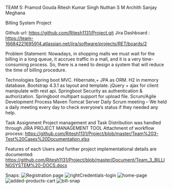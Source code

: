 TEAM 5:
Pramod Gouda
Ritesh Kumar Singh
Nuthan S M
Archith
Sanjay
Meghana

Billing System Project

Github url: https://github.com/Ritesh1131/Project.git
Jira Dashboard : https://team-16684221695914.atlassian.net/jira/software/projects/RET/boards/2

Problem Statement: Nowadays, in shopping malls we must wait for the billing in a long queue, it accrues traffic in a mall, and it is a very time-consuming process. So, there is a need to design a system that will reduce the time of billing procedure.

Technologies
Spring boot MVC.
Hibernate,+ JPA as ORM.
H2 in memory database.
Bootstrap 4.3.1 as layout and template.
jQuery + ajax for client manipulate with rest api.
Springboot Security as authentication & authorization.
Springboot multipart support for upload file.
Scrum/Agile Development Process
Maven
Tomcat Server
Daily Scrum meeting – We held a daily meeting every day to check everyone’s status if they needed any help.

Task Assignment
Project management and Task Distribution was handled through JIRA PROJECT MANAGEMENT TOOL
Attachment of workflow process: https://github.com/Ritesh1131/Project/blob/master/Team%203-Test%20Cases%20Documentation.xlsx

Features of each Users and further project implementational details are documented:
https://github.com/Ritesh1131/Project/blob/master/Document/Team_3_BILLINGSYSTEM%20-DOCS.docx

Snaps:
![Registration page](https://user-images.githubusercontent.com/114725771/205293990-7d60bd17-d794-4836-9d9a-1738a2e1a930.jpg)
![rightCredentials-login](https://user-images.githubusercontent.com/114725771/205294036-2b2cb876-bb30-45fb-a3d1-8a2b9bd26358.jpg)
![home-page](https://user-images.githubusercontent.com/114725771/205294078-ad0b1ab7-b1a4-409b-bb8b-971ade0230ae.jpeg)
![added-products-cart](https://user-images.githubusercontent.com/114725771/205294158-18b62a99-3efc-4bc0-9481-8576e001b1f8.jpg)
![bill-snap](https://user-images.githubusercontent.com/114725771/205294168-58f2bfe0-5d2d-4ddb-a36b-43107d869c5a.jpg)

